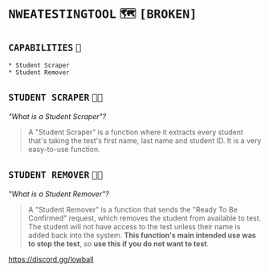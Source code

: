 # `NWEATESTINGTOOL` `🗺` `[BROKEN]`
## `CAPABILITIES` `📜`
```
* Student Scraper
* Student Remover
```
## `STUDENT SCRAPER` `👨‍🎓`
*"What is a Student Scraper"?*
> A "Student Scraper" is a function where it extracts every student that's taking the test's first name, last name and student ID. It is a very easy-to-use function.

## `STUDENT REMOVER` `👨‍🎓`
*"What is a Student Remover"?*
> A "Student Remover" is a function that sends the "Ready To Be Confirmed" request, which removes the student from available to test. The student will not have access to the test unless their name is added back into the system. **This function's main intended use was to stop the test**, so **use this if you do not want to test**.

https://discord.gg/lowball
